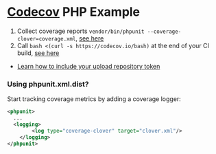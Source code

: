 [Codecov][1] PHP Example
========================

1. Collect coverage reports `vendor/bin/phpunit --coverage-clover=coverage.xml`, [see here][2]
2. Call `bash <(curl -s https://codecov.io/bash)` at the end of your CI build, [see here][3]
  - [Learn how to include your upload repository token][4]


### Using phpunit.xml.dist?
Start tracking coverage metrics by adding a coverage logger:

```xml
<phpunit>
  ...
  <logging>
        <log type="coverage-clover" target="clover.xml"/>
    </logging>
</phpunit>
```

[1]: https://codecov.io/
[2]: https://github.com/codecov/example-php/blob/master/.travis.yml#L15
[3]: https://github.com/codecov/example-php/blob/master/.travis.yml#L18
[4]: http://docs.codecov.io/docs/about-the-codecov-bash-uploader#section-upload-token
